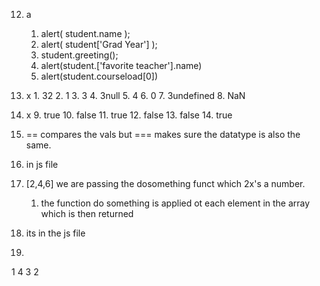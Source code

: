 
12. a
    1.   alert( student.name );
    2.   alert( student['Grad Year'] );
    3.   student.greeting();
    4.   alert(student.['favorite teacher'].name)
    5.   alert(student.courseload[0])

13.   x
    1.  32
    2.  1
    3.  3
    4.  3null
    5.  4
    6.  0
    7.  3undefined
    8.  NaN
14.   x
    9.  true
    10. false
    11. true
    12. false
    13. false
    14. true
15.   == compares the vals but === makes sure the datatype is also the same.
16.  in js file
17.  [2,4,6] we are passing the dosomething funct which 2x's a number.
     1.   the function do something is applied ot each element in the array which is then returned
18.  its in the js file
19.  
1
4
3
2